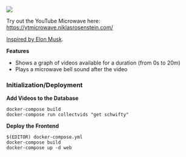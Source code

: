 
<img align="center" src="https://i.imgur.com/nBXaFsC.png">

Try out the YouTube Microwave here: https://ytmicrowave.niklasrosenstein.com/

[Inspired by Elon Musk](https://twitter.com/BoredElonMusk/status/539467221740040192).

__Features__

* Shows a graph of videos available for a duration (from 0s to 20m)
* Plays a microwave bell sound after the video

### Initialization/Deployment

__Add Videos to the Database__

    docker-compose build
    docker-compose run collectvids "get schwifty"

__Deploy the Frontend__

    $(EDITOR) docker-compose.yml
    docker-compose build
    docker-compose up -d web
